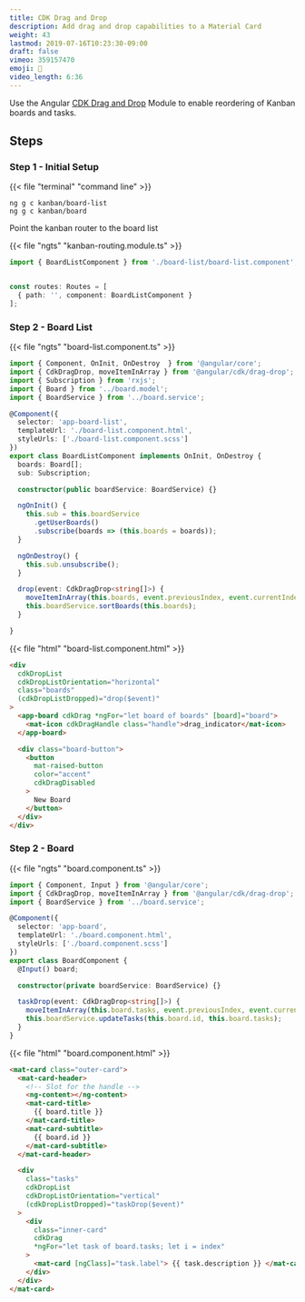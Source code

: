 ```yaml
---
title: CDK Drag and Drop
description: Add drag and drop capabilities to a Material Card
weight: 43
lastmod: 2019-07-16T10:23:30-09:00
draft: false
vimeo: 359157470
emoji: 🍱
video_length: 6:36
---
```


Use the Angular [CDK Drag and Drop](https://material.angular.io/cdk/drag-drop/overview) Module to enable reordering of Kanban boards and tasks. 

## Steps

### Step 1 - Initial Setup

{{< file "terminal" "command line" >}}
```text
ng g c kanban/board-list
ng g c kanban/board
```

Point the kanban router to the board list

{{< file "ngts" "kanban-routing.module.ts" >}}
```typescript
import { BoardListComponent } from './board-list/board-list.component';


const routes: Routes = [
  { path: '', component: BoardListComponent }
];

```

### Step 2 - Board List

{{< file "ngts" "board-list.component.ts" >}}
```typescript
import { Component, OnInit, OnDestroy  } from '@angular/core';
import { CdkDragDrop, moveItemInArray } from '@angular/cdk/drag-drop';
import { Subscription } from 'rxjs';
import { Board } from '../board.model';
import { BoardService } from '../board.service';

@Component({
  selector: 'app-board-list',
  templateUrl: './board-list.component.html',
  styleUrls: ['./board-list.component.scss']
})
export class BoardListComponent implements OnInit, OnDestroy {
  boards: Board[];
  sub: Subscription;

  constructor(public boardService: BoardService) {}

  ngOnInit() {
    this.sub = this.boardService
      .getUserBoards()
      .subscribe(boards => (this.boards = boards));
  }

  ngOnDestroy() {
    this.sub.unsubscribe();
  }

  drop(event: CdkDragDrop<string[]>) {
    moveItemInArray(this.boards, event.previousIndex, event.currentIndex);
    this.boardService.sortBoards(this.boards);
  }

}
```

{{< file "html" "board-list.component.html" >}}
```html
<div
  cdkDropList
  cdkDropListOrientation="horizontal"
  class="boards"
  (cdkDropListDropped)="drop($event)"
>
  <app-board cdkDrag *ngFor="let board of boards" [board]="board">
    <mat-icon cdkDragHandle class="handle">drag_indicator</mat-icon>
  </app-board>

  <div class="board-button">
    <button
      mat-raised-button
      color="accent"
      cdkDragDisabled
    >
      New Board
    </button>
  </div>
</div>
```

### Step 2 - Board

{{< file "ngts" "board.component.ts" >}}
```typescript
import { Component, Input } from '@angular/core';
import { CdkDragDrop, moveItemInArray } from '@angular/cdk/drag-drop';
import { BoardService } from '../board.service';

@Component({
  selector: 'app-board',
  templateUrl: './board.component.html',
  styleUrls: ['./board.component.scss']
})
export class BoardComponent {
  @Input() board;

  constructor(private boardService: BoardService) {}

  taskDrop(event: CdkDragDrop<string[]>) {
    moveItemInArray(this.board.tasks, event.previousIndex, event.currentIndex);
    this.boardService.updateTasks(this.board.id, this.board.tasks);
  }
}

```

{{< file "html" "board.component.html" >}}
```html
<mat-card class="outer-card">
  <mat-card-header>
    <!-- Slot for the handle -->
    <ng-content></ng-content>
    <mat-card-title>
      {{ board.title }}
    </mat-card-title>
    <mat-card-subtitle>
      {{ board.id }}
    </mat-card-subtitle>
  </mat-card-header>

  <div
    class="tasks"
    cdkDropList
    cdkDropListOrientation="vertical"
    (cdkDropListDropped)="taskDrop($event)"
  >
    <div
      class="inner-card"
      cdkDrag
      *ngFor="let task of board.tasks; let i = index"
    >
      <mat-card [ngClass]="task.label"> {{ task.description }} </mat-card>
    </div>
  </div>
</mat-card>
```